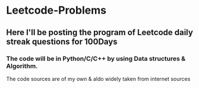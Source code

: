 # Leetcode-Problems
## Here I'll be posting the program of Leetcode daily streak questions for 100Days 
### The code will be in Python/C/C++ by using Data structures & Algorithm.
The code sources are of my own & aldo widely taken from internet sources



